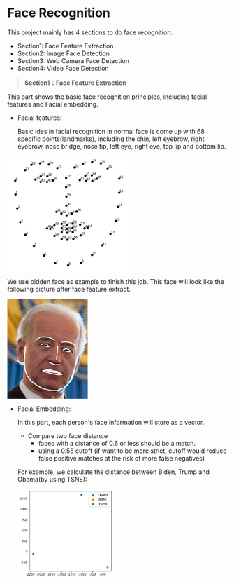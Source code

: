 # Face Recognition

This project mainly has 4 sections to do face recognition:

* Section1: Face Feature Extraction
* Section2: Image Face Detection
* Section3: Web Camera Face Detection
* Section4: Video Face Detection

> **Section1：Face Feature Extraction**

This part shows the basic face recognition principles, including facial features and Facial embedding.

- Facial features:

  Basic ides in facial recognition in normal face is come up with 68 specific points(landmarks), including the chin, left eyebrow, right eyebrow, nose bridge, nose tip, left eye, right eye, top lip and bottom lip.

<img src="a-Face-Feature-Extraction/data/image-20230420113930714.png" alt="image-20230420113930714" style="zoom:67%;" div align=center />

We use bidden face as example to finish this job. This face will look like the following picture after 	face feature extract.

<img src="a-Face-Feature-Extraction/data/image-20230420114200128.png" alt="image-20230420114200128" style="zoom:67%;" div align=center />

- Facial Embedding: 

  In this part, each person's face information will store as a vector.

  - Compare two face distance
    - faces with a distance of 0.6 or less should be a match.
    - using a 0.55 cutoff (if want to be more strict; cutoff would reduce false positive matches at the risk of more false negatives)

  For example, we calculate the distance between Biden, Trump and Obama(by using TSNE):

  <img src="a-Face-Feature-Extraction/data/distance.png" alt="distance" style="zoom:67%;" div align=center />

  





















